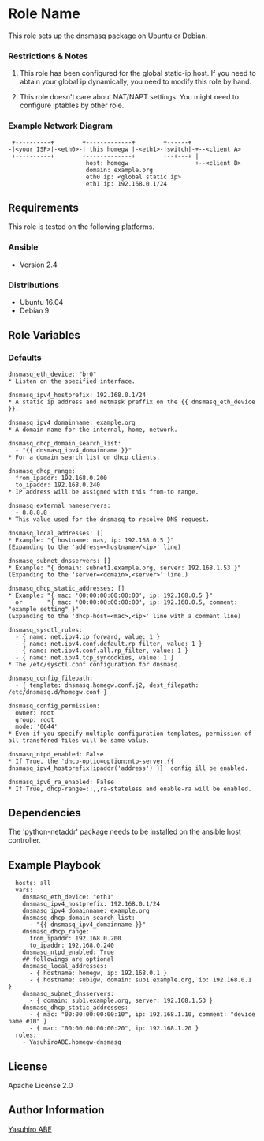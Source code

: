 Role Name
=========

This role sets up the dnsmasq package on Ubuntu or Debian.

### Restrictions & Notes
1. This role has been configured for the global static-ip host.
If you need to abtain your global ip dynamically, you need to modify this role by hand.

2. This role doesn't care about NAT/NAPT settings.
You might need to configure iptables by other role.

### Example Network Diagram

     +----------+        +-------------+        +------+
    -|<your ISP>|-<eth0>-| this homegw |-<eth1>-|switch|-+--<client A>
     +----------+        +-------------+        +--+---+ |
                          host: homegw                   +--<client B>
                          domain: example.org
						  eth0 ip: <global static ip>
						  eth1 ip: 192.168.0.1/24

Requirements
------------

This role is tested on the following platforms.

### Ansible
- Version 2.4

### Distributions
- Ubuntu 16.04
- Debian 9


Role Variables
--------------

### Defaults
	dnsmasq_eth_device: "br0"
	* Listen on the specified interface.

	dnsmasq_ipv4_hostprefix: 192.168.0.1/24
	* A static ip address and netmask preffix on the {{ dnsmasq_eth_device }}.

	dnsmasq_ipv4_domainname: example.org
	* A domain name for the internal, home, network.

	dnsmasq_dhcp_domain_search_list:
	  - "{{ dnsmasq_ipv4_domainname }}"
	* For a domain search list on dhcp clients.

	dnsmasq_dhcp_range:
	  from_ipaddr: 192.168.0.200
	  to_ipaddr: 192.168.0.240
	* IP address will be assigned with this from-to range.

	dnsmasq_external_nameservers:
	  - 8.8.8.8
	* This value used for the dnsmasq to resolve DNS request.

	dnsmasq_local_addresses: []
	* Example: "{ hostname: nas, ip: 192.168.0.5 }"
	(Expanding to the 'address=<hostname>/<ip>' line)

	dnsmasq_subnet_dnsservers: []
	* Example: "{ domain: subnet1.example.org, server: 192.168.1.53 }"
	(Expanding to the 'server=<domain>,<server>' line.)

	dnsmasq_dhcp_static_addresses: []
	* Example: "{ mac: '00:00:00:00:00:00', ip: 192.168.0.5 }"
      or       "{ mac: '00:00:00:00:00:00', ip: 192.168.0.5, comment: "example setting" }"
	(Expanding to the 'dhcp-host=<mac>,<ip>' line with a comment line)

	dnsmasq_sysctl_rules:
	  - { name: net.ipv4.ip_forward, value: 1 }
	  - { name: net.ipv4.conf.default.rp_filter, value: 1 }
	  - { name: net.ipv4.conf.all.rp_filter, value: 1 }
	  - { name: net.ipv4.tcp_syncookies, value: 1 }
	* The /etc/sysctl.conf configuration for dnsmasq.

	dnsmasq_config_filepath:
	  - { template: dnsmasq.homegw.conf.j2, dest_filepath: /etc/dnsmasq.d/homegw.conf }

	dnsmasq_config_permission:
	  owner: root
	  group: root
	  mode: '0644'
	* Even if you specify multiple configuration templates, permission of all transfered files will be same value.

	dnsmasq_ntpd_enabled: False
	* If True, the 'dhcp-optio=option:ntp-server,{{ dnsmasq_ipv4_hostprefix|ipaddr('address') }}' config ill be enabled.

	dnsmasq_ipv6_ra_enabled: False
	* If True, dhcp-range=::,,ra-stateless and enable-ra will be enabled.

Dependencies
------------

The 'python-netaddr' package needs to be installed on the ansible host controller.

Example Playbook
----------------

	  hosts: all
	  vars:
	    dnsmasq_eth_device: "eth1"
	    dnsmasq_ipv4_hostprefix: 192.168.0.1/24
	    dnsmasq_ipv4_domainname: example.org
	    dnsmasq_dhcp_domain_search_list:
	      - "{{ dnsmasq_ipv4_domainname }}"
	    dnsmasq_dhcp_range:
	      from_ipaddr: 192.168.0.200
	      to_ipaddr: 192.168.0.240
		dnsmasq_ntpd_enabled: True
		## followings are optional
	    dnsmasq_local_addresses:
	      - { hostname: homegw, ip: 192.168.0.1 }
	      - { hostname: sub1gw, domain: sub1.example.org, ip: 192.168.0.1 }
	    dnsmasq_subnet_dnsservers:
	      - { domain: sub1.example.org, server: 192.168.1.53 }
	    dnsmasq_dhcp_static_addresses:
	      - { mac: "00:00:00:00:00:10", ip: 192.168.1.10, comment: "device name #10" }
	      - { mac: "00:00:00:00:00:20", ip: 192.168.1.20 }
	  roles:
	    - YasuhiroABE.homegw-dnsmasq

License
-------

Apache License 2.0

Author Information
------------------

[Yasuhiro ABE](http://www.yasundial.org/foaf.xml)
